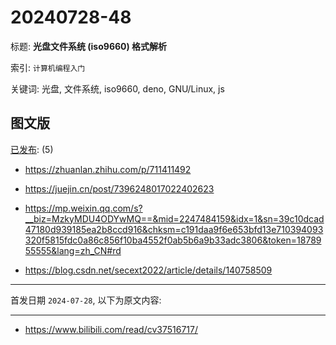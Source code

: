 # 20240728-48

标题:
**光盘文件系统 (iso9660) 格式解析**

索引: `计算机编程入门`

关键词: 光盘, 文件系统, iso9660, deno, GNU/Linux, js


## 图文版

[已发布](./a.md): (5)

+ <https://zhuanlan.zhihu.com/p/711411492>

+ <https://juejin.cn/post/7396248017022402623>

+ <https://mp.weixin.qq.com/s?__biz=MzkyMDU4ODYwMQ==&mid=2247484159&idx=1&sn=39c10dcad47180d939185ea2b8ccd916&chksm=c191daa9f6e653bfd13e710394093320f5815fdc0a86c856f10ba4552f0ab5b6a9b33adc3806&token=1878955555&lang=zh_CN#rd>

+ <https://blog.csdn.net/secext2022/article/details/140758509>

----

首发日期 `2024-07-28`, 以下为原文内容:

----

+ <https://www.bilibili.com/read/cv37516717/>
